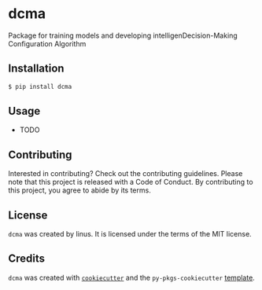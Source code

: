 # dcma

Package for training models and developing intelligenDecision-Making Configuration Algorithm

## Installation

```bash
$ pip install dcma
```

## Usage

- TODO

## Contributing

Interested in contributing? Check out the contributing guidelines. Please note that this project is released with a Code of Conduct. By contributing to this project, you agree to abide by its terms.

## License

`dcma` was created by linus. It is licensed under the terms of the MIT license.

## Credits

`dcma` was created with [`cookiecutter`](https://cookiecutter.readthedocs.io/en/latest/) and the `py-pkgs-cookiecutter` [template](https://github.com/py-pkgs/py-pkgs-cookiecutter).
